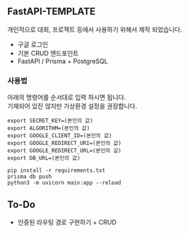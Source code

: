 ## FastAPI-TEMPLATE

개인적으로 대회, 프로젝트 등에서 사용하기 위해서 제작 되었습니다.

- 구글 로그인
- 기본 CRUD 엔드포인트
- FastAPI / Prisma + PostgreSQL

### 사용법
아래의 명령어를 순서대로 입력 하시면 됩니다.   
기재되어 있진 않지만 가상환경 설정을 권장합니다.

```commandline
export SECRET_KEY=(본인의 값)
export ALGORITHM=(본인의 값)
export GOOGLE_CLIENT_ID=(본인의 값)
export GOOGLE_REDIRECT_URI=(본인의 값)
export GOOGLE_REDIRECT_URL=(본인의 값)
export DB_URL=(본인의 값)
```

```commandline
pip install -r requirements.txt
prisma db push
python3 -m uvicorn main:app --reload
```

## To-Do

- 인증된 라우팅 경로 구현하기 + CRUD